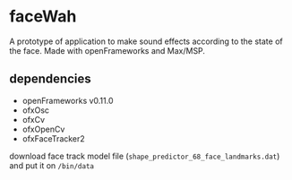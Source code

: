 # faceWah

A prototype of application to make sound effects according to the state of the face. Made with openFrameworks and Max/MSP.

## dependencies

- openFrameworks v0.11.0
- ofxOsc
- ofxCv
- ofxOpenCv
- ofxFaceTracker2

download face track model file (`shape_predictor_68_face_landmarks.dat`) and put it on `/bin/data`
